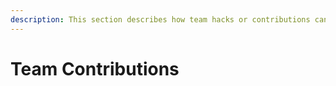 ```yaml
---
description: This section describes how team hacks or contributions can be added here
---
```


# Team Contributions


